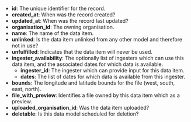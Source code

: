 * **id**: The unique identifier for the record.
* **created_at**: When was the record created?
* **updated_at**: When was the record last updated?
* **organisation_id**: The owning organisation.
* **name**: The name of the data item.
* **unlinked**: Is the data item unlinked from any other model and therefore not in use?
* **unfulfilled**: Indicates that the data item will never be used.
* **ingester_availability**: The optionally list of ingesters which can use this data item, and the associated dates for which data is available.
    * **ingester_id**: The ingester which can provide input for this data item.
    * **dates**: The list of dates for which data is available from this ingester.
* **bounds**: The longitude and latitude bounds for the file (west, south, east, north).
* **file_with_preview**: Identifies a file owned by this data item which as a preview.
* **uploaded_organisation_id**: Was the data item uploaded?
* **deletable**: Is this data model scheduled for deletion?
